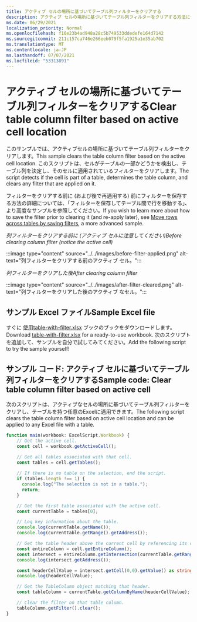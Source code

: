 ```yaml
---
title: アクティブ セルの場所に基づいてテーブル列フィルターをクリアする
description: アクティブ セルの場所に基づいてテーブル列フィルターをクリアする方法について学習します。
ms.date: 06/29/2021
localization_priority: Normal
ms.openlocfilehash: f10e23b4ad948a28c5b749533ddedefe164d7142
ms.sourcegitcommit: 211c157ca746e266eeb079f5fa1925a1e35ab702
ms.translationtype: MT
ms.contentlocale: ja-JP
ms.lasthandoff: 07/07/2021
ms.locfileid: "53313891"
---
```

# <a name="clear-table-column-filter-based-on-active-cell-location"></a><span data-ttu-id="29873-103">アクティブ セルの場所に基づいてテーブル列フィルターをクリアする</span><span class="sxs-lookup"><span data-stu-id="29873-103">Clear table column filter based on active cell location</span></span>

<span data-ttu-id="29873-104">このサンプルでは、アクティブセルの場所に基づいてテーブル列フィルターをクリアします。</span><span class="sxs-lookup"><span data-stu-id="29873-104">This sample clears the table column filter based on the active cell location.</span></span> <span data-ttu-id="29873-105">このスクリプトは、セルがテーブルの一部かどうかを検出し、テーブル列を決定し、そのセルに適用されているフィルターをクリアします。</span><span class="sxs-lookup"><span data-stu-id="29873-105">The script detects if the cell is part of a table, determines the table column, and clears any filter that are applied on it.</span></span>

<span data-ttu-id="29873-106">フィルターをクリアする前に (および後で再適用する) 前にフィルターを保存する方法の[](move-rows-across-tables.md)詳細については、「フィルターを保存してテーブル間で行を移動する」、より高度なサンプルを参照してください。</span><span class="sxs-lookup"><span data-stu-id="29873-106">If you wish to learn more about how to save the filter prior to clearing it (and re-apply later), see [Move rows across tables by saving filters](move-rows-across-tables.md), a more advanced sample.</span></span>

<span data-ttu-id="29873-107">_列フィルターをクリアする前に (アクティブ セルに注意してください)_</span><span class="sxs-lookup"><span data-stu-id="29873-107">_Before clearing column filter (notice the active cell)_</span></span>

:::image type="content" source="../../images/before-filter-applied.png" alt-text="列フィルターをクリアする前のアクティブ セル。":::

<span data-ttu-id="29873-109">_列フィルターをクリアした後_</span><span class="sxs-lookup"><span data-stu-id="29873-109">_After clearing column filter_</span></span>

:::image type="content" source="../../images/after-filter-cleared.png" alt-text="列フィルターをクリアした後のアクティブ なセル。":::

## <a name="sample-excel-file"></a><span data-ttu-id="29873-111">サンプル Excel ファイル</span><span class="sxs-lookup"><span data-stu-id="29873-111">Sample Excel file</span></span>

<span data-ttu-id="29873-112">すぐに <a href="table-with-filter.xlsx"> 使用table-with-filter.xlsx</a> ブックのブックをダウンロードします。</span><span class="sxs-lookup"><span data-stu-id="29873-112">Download <a href="table-with-filter.xlsx">table-with-filter.xlsx</a> for a ready-to-use workbook.</span></span> <span data-ttu-id="29873-113">次のスクリプトを追加して、サンプルを自分で試してみてください。</span><span class="sxs-lookup"><span data-stu-id="29873-113">Add the following script to try the sample yourself!</span></span>

## <a name="sample-code-clear-table-column-filter-based-on-active-cell"></a><span data-ttu-id="29873-114">サンプル コード: アクティブ セルに基づいてテーブル列フィルターをクリアする</span><span class="sxs-lookup"><span data-stu-id="29873-114">Sample code: Clear table column filter based on active cell</span></span>

<span data-ttu-id="29873-115">次のスクリプトは、アクティブなセルの場所に基づいてテーブル列フィルターをクリアし、テーブルを持つ任意のExcelに適用できます。</span><span class="sxs-lookup"><span data-stu-id="29873-115">The following script clears the table column filter based on active cell location and can be applied to any Excel file with a table.</span></span>

```TypeScript
function main(workbook: ExcelScript.Workbook) {
    // Get the active cell.
    const cell = workbook.getActiveCell();

    // Get all tables associated with that cell.
    const tables = cell.getTables();
    
    // If there is no table on the selection, end the script.
    if (tables.length !== 1) {
      console.log("The selection is not in a table.");
      return;
    }

    // Get the first table associated with the active cell.
    const currentTable = tables[0];

    // Log key information about the table.
    console.log(currentTable.getName());
    console.log(currentTable.getRange().getAddress());

    // Get the table header above the current cell by referencing its column.
    const entireColumn = cell.getEntireColumn();
    const intersect = entireColumn.getIntersection(currentTable.getRange());
    console.log(intersect.getAddress());

    const headerCellValue = intersect.getCell(0,0).getValue() as string;
    console.log(headerCellValue);

    // Get the TableColumn object matching that header.
    const tableColumn = currentTable.getColumnByName(headerCellValue);

    // Clear the filter on that table column.
    tableColumn.getFilter().clear();
}
```
